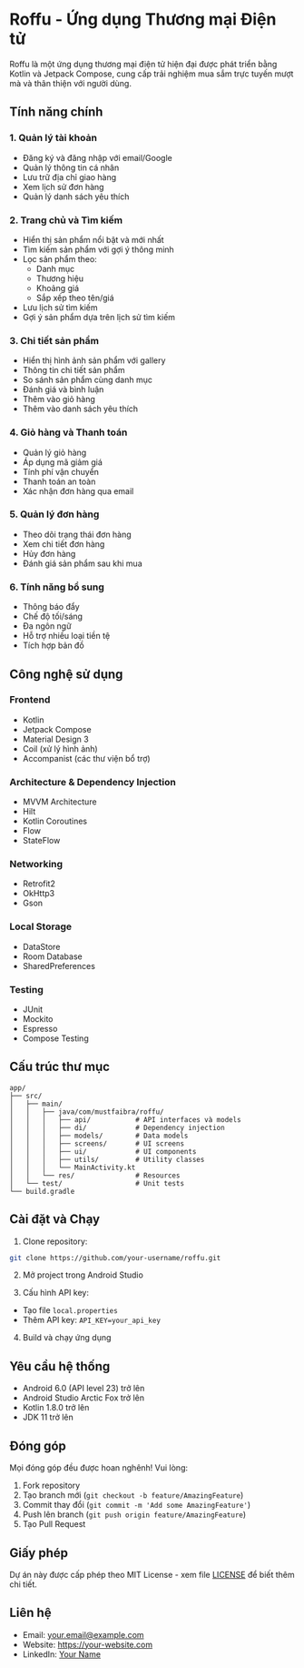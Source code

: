 # Roffu - Ứng dụng Thương mại Điện tử

Roffu là một ứng dụng thương mại điện tử hiện đại được phát triển bằng Kotlin và Jetpack Compose, cung cấp trải nghiệm mua sắm trực tuyến mượt mà và thân thiện với người dùng.

## Tính năng chính

### 1. Quản lý tài khoản
- Đăng ký và đăng nhập với email/Google
- Quản lý thông tin cá nhân
- Lưu trữ địa chỉ giao hàng
- Xem lịch sử đơn hàng
- Quản lý danh sách yêu thích

### 2. Trang chủ và Tìm kiếm
- Hiển thị sản phẩm nổi bật và mới nhất
- Tìm kiếm sản phẩm với gợi ý thông minh
- Lọc sản phẩm theo:
  + Danh mục
  + Thương hiệu
  + Khoảng giá
  + Sắp xếp theo tên/giá
- Lưu lịch sử tìm kiếm
- Gợi ý sản phẩm dựa trên lịch sử tìm kiếm

### 3. Chi tiết sản phẩm
- Hiển thị hình ảnh sản phẩm với gallery
- Thông tin chi tiết sản phẩm
- So sánh sản phẩm cùng danh mục
- Đánh giá và bình luận
- Thêm vào giỏ hàng
- Thêm vào danh sách yêu thích

### 4. Giỏ hàng và Thanh toán
- Quản lý giỏ hàng
- Áp dụng mã giảm giá
- Tính phí vận chuyển
- Thanh toán an toàn
- Xác nhận đơn hàng qua email

### 5. Quản lý đơn hàng
- Theo dõi trạng thái đơn hàng
- Xem chi tiết đơn hàng
- Hủy đơn hàng
- Đánh giá sản phẩm sau khi mua

### 6. Tính năng bổ sung
- Thông báo đẩy
- Chế độ tối/sáng
- Đa ngôn ngữ
- Hỗ trợ nhiều loại tiền tệ
- Tích hợp bản đồ

## Công nghệ sử dụng

### Frontend
- Kotlin
- Jetpack Compose
- Material Design 3
- Coil (xử lý hình ảnh)
- Accompanist (các thư viện bổ trợ)

### Architecture & Dependency Injection
- MVVM Architecture
- Hilt
- Kotlin Coroutines
- Flow
- StateFlow

### Networking
- Retrofit2
- OkHttp3
- Gson

### Local Storage
- DataStore
- Room Database
- SharedPreferences

### Testing
- JUnit
- Mockito
- Espresso
- Compose Testing

## Cấu trúc thư mục

```
app/
├── src/
│   ├── main/
│   │   ├── java/com/mustfaibra/roffu/
│   │   │   ├── api/           # API interfaces và models
│   │   │   ├── di/            # Dependency injection
│   │   │   ├── models/        # Data models
│   │   │   ├── screens/       # UI screens
│   │   │   ├── ui/            # UI components
│   │   │   ├── utils/         # Utility classes
│   │   │   └── MainActivity.kt
│   │   └── res/               # Resources
│   └── test/                  # Unit tests
└── build.gradle
```

## Cài đặt và Chạy

1. Clone repository:
```bash
git clone https://github.com/your-username/roffu.git
```

2. Mở project trong Android Studio

3. Cấu hình API key:
- Tạo file `local.properties`
- Thêm API key: `API_KEY=your_api_key`

4. Build và chạy ứng dụng

## Yêu cầu hệ thống

- Android 6.0 (API level 23) trở lên
- Android Studio Arctic Fox trở lên
- Kotlin 1.8.0 trở lên
- JDK 11 trở lên

## Đóng góp

Mọi đóng góp đều được hoan nghênh! Vui lòng:

1. Fork repository
2. Tạo branch mới (`git checkout -b feature/AmazingFeature`)
3. Commit thay đổi (`git commit -m 'Add some AmazingFeature'`)
4. Push lên branch (`git push origin feature/AmazingFeature`)
5. Tạo Pull Request

## Giấy phép

Dự án này được cấp phép theo MIT License - xem file [LICENSE](LICENSE) để biết thêm chi tiết.

## Liên hệ

- Email: your.email@example.com
- Website: https://your-website.com
- LinkedIn: [Your Name](https://linkedin.com/in/your-profile)

